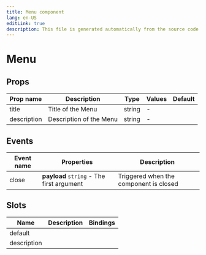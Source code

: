 ```yaml
---
title: Menu component
lang: en-US
editLink: true
description: This file is generated automatically from the source code. Changes made here will be lost.
---
```


# Menu

<!--@include: ./menu.doc.md-->

## Props

| Prop name   | Description             | Type   | Values | Default |
| ----------- | ----------------------- | ------ | ------ | ------- |
| title       | Title of the Menu       | string | -      |         |
| description | Description of the Menu | string | -      |         |

## Events

| Event name | Properties                                | Description                            |
| ---------- | ----------------------------------------- | -------------------------------------- |
| close      | **payload** `string` - The first argument | Triggered when the component is closed |

## Slots

| Name        | Description | Bindings |
| ----------- | ----------- | -------- |
| default     |             |          |
| description |             |          |
